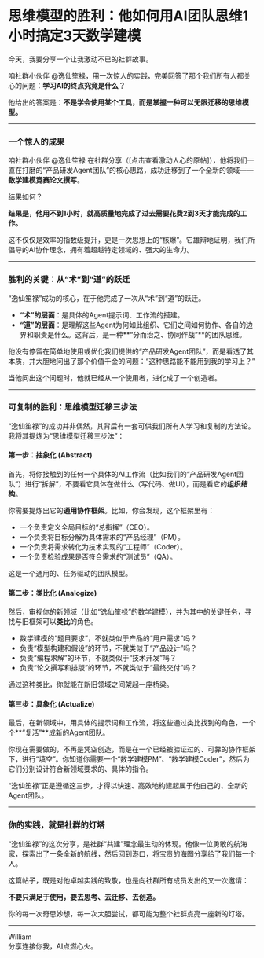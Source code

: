 # 思维模型的胜利：他如何用AI团队思维1小时搞定3天数学建模

今天，我要分享一个让我激动不已的社群故事。

咱社群小伙伴 @逸仙笙禄，用一次惊人的实践，完美回答了那个我们所有人都关心的问题：**学习AI的终点究竟是什么？**

他给出的答案是：**不是学会使用某个工具，而是掌握一种可以无限迁移的思维模型。**

---

### **一个惊人的成果**

咱社群小伙伴 @逸仙笙禄 在社群分享（[点击查看激动人心的原帖]），他将我们一直在打磨的“产品研发Agent团队”的核心思路，成功迁移到了一个全新的领域——**数学建模竞赛论文撰写**。

结果如何？

**结果是，他用不到1小时，就高质量地完成了过去需要花费2到3天才能完成的工作。**

这不仅仅是效率的指数级提升，更是一次思想上的“核爆”。它雄辩地证明，我们所倡导的AI协作理念，拥有着超越特定领域的、强大的生命力。

---

### **胜利的关键：从“术”到“道”的跃迁**

“逸仙笙禄”成功的核心，在于他完成了一次从“术”到“道”的跃迁。

*   **“术”的层面**：是具体的Agent提示词、工作流的搭建。
*   **“道”的层面**：是理解这些Agent为何如此组织、它们之间如何协作、各自的边界和职责是什么。这背后，是一种**“分而治之、协同作战”**的团队思维。

他没有停留在简单地使用或优化我们提供的“产品研发Agent团队”，而是看透了其本质，并大胆地问出了那个价值千金的问题：“这种思路能不能用到我的学习上？”

当他问出这个问题时，他就已经从一个使用者，进化成了一个创造者。

---

### **可复制的胜利：思维模型迁移三步法**

“逸仙笙禄”的成功并非偶然，其背后有一套可供我们所有人学习和复制的方法论。我将其提炼为“思维模型迁移三步法”：

#### **第一步：抽象化 (Abstract)**
首先，将你接触到的任何一个具体的AI工作流（比如我们的“产品研发Agent团队”）进行“拆解”，不要看它具体在做什么（写代码、做UI），而是看它的**组织结构**。

你需要提炼出它的**通用协作框架**。比如，你会发现，这个框架里有：
*   一个负责定义全局目标的“总指挥”（CEO）。
*   一个负责将目标分解为具体需求的“产品经理”（PM）。
*   一个负责将需求转化为技术实现的“工程师”（Coder）。
*   一个负责检验成果是否符合需求的“测试员”（QA）。

这是一个通用的、任务驱动的团队模型。

#### **第二步：类比化 (Analogize)**
然后，审视你的新领域（比如“逸仙笙禄”的数学建模），并为其中的关键任务，寻找与旧框架可以**类比**的角色。

*   数学建模的“题目要求”，不就类似于产品的“用户需求”吗？
*   负责“模型构建和假设”的环节，不就类似于“产品设计”吗？
*   负责“编程求解”的环节，不就类似于“技术开发”吗？
*   负责“论文撰写和排版”的环节，不就类似于“最终交付”吗？

通过这种类比，你就能在新旧领域之间架起一座桥梁。

#### **第三步：具象化 (Actualize)**
最后，在新领域中，用具体的提示词和工作流，将这些通过类比找到的角色，一个个**“复活”**成新的Agent团队。

你现在需要做的，不再是凭空创造，而是在一个已经被验证过的、可靠的协作框架下，进行“填空”。你知道你需要一个“数学建模PM”、“数学建模Coder”，然后为它们分别设计符合新领域要求的、具体的指令。

“逸仙笙禄”正是遵循这三步，才得以快速、高效地构建起属于他自己的、全新的Agent团队。

---

### **你的实践，就是社群的灯塔**

“逸仙笙禄”的这次分享，是社群“共建”理念最生动的体现。他像一位勇敢的航海家，探索出了一条全新的航线，然后回到港口，将宝贵的海图分享给了我们每一个人。

这篇帖子，既是对他卓越实践的致敬，也是向社群所有成员发出的又一次邀请：

**不要只满足于使用，要去思考、去迁移、去创造。**

你的每一次奇思妙想，每一次大胆尝试，都可能为整个社群点亮一座新的灯塔。

---
William \
分享连接你我，AI点燃心火。 